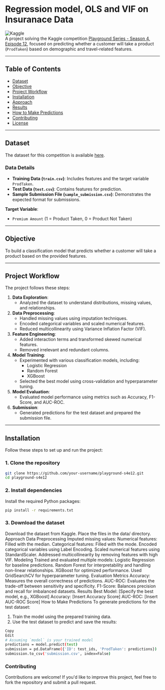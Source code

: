 # **Regression model, OLS and VIF on Insuranace Data**

![Kaggle](https://img.shields.io/badge/Kaggle-Competition-blue.svg)  
A project solving the Kaggle competition [Playground Series - Season 4, Episode 12](https://www.kaggle.com/competitions/playground-series-s4e12/overview), focused on predicting whether a customer will take a product (`ProdTaken`) based on demographic and travel-related features.

---

## **Table of Contents**
- [Dataset](#dataset)
- [Objective](#objective)
- [Project Workflow](#project-workflow)
- [Installation](#installation)
- [Approach](#approach)
- [Results](#results)
- [How to Make Predictions](#how-to-make-predictions)
- [Contributing](#contributing)
- [License](#license)

---

## **Dataset**
The dataset for this competition is available [here](https://www.kaggle.com/competitions/playground-series-s4e12/data).

### **Data Details**
- **Training Data (`train.csv`)**: Includes features and the target variable `ProdTaken`.
- **Test Data (`test.csv`)**: Contains features for prediction.
- **Sample Submission File (`sample_submission.csv`)**: Demonstrates the expected format for submissions.

**Target Variable**:  
- `Premium Amount` (1 = Product Taken, 0 = Product Not Taken)

---

## **Objective**
To build a classification model that predicts whether a customer will take a product based on the provided features.

---

## **Project Workflow**
The project follows these steps:
1. **Data Exploration**:
   - Analyzed the dataset to understand distributions, missing values, and relationships.
2. **Data Preprocessing**:
   - Handled missing values using imputation techniques.
   - Encoded categorical variables and scaled numerical features.
   - Reduced multicollinearity using Variance Inflation Factor (VIF).
3. **Feature Engineering**:
   - Added interaction terms and transformed skewed numerical features.
   - Removed irrelevant and redundant columns.
4. **Model Training**:
   - Experimented with various classification models, including:
     - Logistic Regression
     - Random Forest
     - XGBoost
   - Selected the best model using cross-validation and hyperparameter tuning.
5. **Model Evaluation**:
   - Evaluated model performance using metrics such as Accuracy, F1-Score, and AUC-ROC.
6. **Submission**:
   - Generated predictions for the test dataset and prepared the submission file.

---

## **Installation**
Follow these steps to set up and run the project:

### **1. Clone the repository**
```bash
git clone https://github.com/your-username/playground-s4e12.git
cd playground-s4e12
```

### **2. Install dependencies**
Install the required Python packages:

```bash
pip install -r requirements.txt
```

### **3. Download the dataset**
Download the dataset from Kaggle.
Place the files in the data/ directory.
Approach
Data Preprocessing
Imputed missing values:
Numerical features: Filled with the median.
Categorical features: Filled with the mode.
Encoded categorical variables using Label Encoding.
Scaled numerical features using StandardScaler.
Addressed multicollinearity by removing features with high VIF.
Modeling
Trained and evaluated multiple models:
Logistic Regression for baseline predictions.
Random Forest for interpretability and handling non-linear relationships.
XGBoost for optimized performance.
Used GridSearchCV for hyperparameter tuning.
Evaluation Metrics
Accuracy: Measures the overall correctness of predictions.
AUC-ROC: Evaluates the trade-off between sensitivity and specificity.
F1-Score: Balances precision and recall for imbalanced datasets.
Results
Best Model: [Specify the best model, e.g., XGBoost]
Accuracy: [Insert Accuracy Score]
AUC-ROC: [Insert AUC-ROC Score]
How to Make Predictions
To generate predictions for the test dataset:
1. Train the model using the prepared training data.
2. Use the test dataset to predict and save the results:
```bash
Copy
Edit
# Assuming `model` is your trained model
predictions = model.predict(test)
submission = pd.DataFrame({'ID': test_ids, 'ProdTaken': predictions})
submission.to_csv('submission.csv', index=False)
```

### **Contributing**
Contributions are welcome! If you'd like to improve this project, feel free to fork the repository and submit a pull request.
